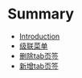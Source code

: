 # Summary

* [Introduction](README.md)
* [级联菜单](chapter1.md)
* [删除tab页签](shan-chu-tab.md)
* [新增tab页签](xin-zeng-tab-ye-qian.md)

